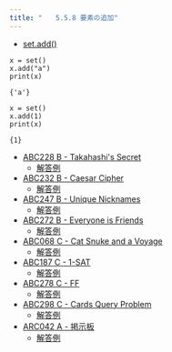 ```yaml
---
title: "　　5.5.8 要素の追加"
---
```


* [set.add()](https://docs.python.org/ja/3/library/stdtypes.html#frozenset.add)

```python:サンプルコード
x = set()
x.add("a")
print(x)
```

```text:実行結果
{'a'}
```

```python:サンプルコード
x = set()
x.add(1)
print(x)
```

```text:実行結果
{1}
```

- [ABC228 B - Takahashi's Secret](https://atcoder.jp/contests/abc228/tasks/abc228_b)
    - [解答例](https://atcoder.jp/contests/abc228/submissions/28883320)
- [ABC232 B - Caesar Cipher](https://atcoder.jp/contests/abc232/tasks/abc232_b)
    - [解答例](https://atcoder.jp/contests/abc232/submissions/28884115)
- [ABC247 B - Unique Nicknames](https://atcoder.jp/contests/abc247/tasks/abc247_b)
    - [解答例](https://atcoder.jp/contests/abc247/submissions/30949368)
- [ABC272 B - Everyone is Friends](https://atcoder.jp/contests/abc272/tasks/abc272_b)
    - [解答例](https://atcoder.jp/contests/abc272/submissions/35517054)
- [ABC068 C - Cat Snuke and a Voyage](https://atcoder.jp/contests/abc068/tasks/arc079_a)
    - [解答例](https://atcoder.jp/contests/abc068/submissions/17921524)
- [ABC187 C - 1-SAT](https://atcoder.jp/contests/abc187/tasks/abc187_c)
    - [解答例](https://atcoder.jp/contests/abc187/submissions/22576870)
- [ABC278 C - FF](https://atcoder.jp/contests/abc278/tasks/abc278_c)
    - [解答例](https://atcoder.jp/contests/abc278/submissions/37119781)
- [ABC298 C - Cards Query Problem](https://atcoder.jp/contests/abc298/tasks/abc298_c)
    - [解答例](https://atcoder.jp/contests/abc298/submissions/40771928)
- [ARC042 A - 掲示板](https://atcoder.jp/contests/arc042/tasks/arc042_a)
    - [解答例](https://atcoder.jp/contests/arc042/submissions/18046795)